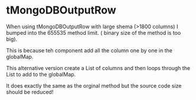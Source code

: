 # tMongoDBOutputRow


When using tMongoDBOutputRow with large shema (>1800 columns) I bumped into the 655535 method limit. ( binary size of the method is too big). 

This is because teh component add all the column one by one in the globalMap. 

This alternative version create a List<String> of columns and then loops through the List<String> to add to the globalMap. 

It does exactly the same as the orginal method but the source code size should be reduced! 